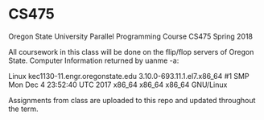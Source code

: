 # CS475
Oregon State University Parallel Programming Course CS475 Spring 2018

All coursework in this class will be done on the flip/flop servers of Oregon State. Computer Information returned by uanme -a:

Linux kec1130-11.engr.oregonstate.edu 3.10.0-693.11.1.el7.x86_64 #1 SMP Mon Dec 4 23:52:40 UTC 2017 x86_64 x86_64 x86_64 GNU/Linux

Assignments from class are uploaded to this repo and updated throughout the term.
